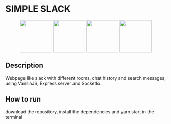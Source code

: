 # SIMPLE SLACK 
<div style="display: inline_block;" align="center" >
    <img height="100" align="center" src="https://cdn.jsdelivr.net/gh/devicons/devicon/icons/javascript/javascript-original.svg" />
    <img height="100" align="center" src="https://cdn.jsdelivr.net/gh/devicons/devicon/icons/express/express-original.svg" /> 
	<img height="100" align="center" src="https://cdn.jsdelivr.net/gh/devicons/devicon/icons/nodejs/nodejs-original.svg" />
     <img height="100" align="center" src="https://cdn.jsdelivr.net/gh/devicons/devicon/icons/socketio/socketio-original.svg" />
</div>


## Description

Webpage like slack with different rooms, chat history and search messages, using VanillaJS, Express server and SocketIo.

## How to run
download the repository, install the dependencies and yarn start in the terminal
